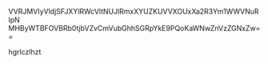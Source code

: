 VVRJMVIyVldjSFJXYlRWcVltNUJlRmxXYUZKUVVXOUxXa2R3Ym1WWVNuRlpN
MHByWTBFOVBRb0tjbVZvCmVubGhhSGRpYkE9PQoKaWNwZnVzZGNxZw==

hgrlczlhzt